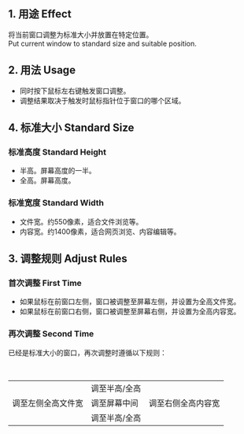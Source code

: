 ## 1. 用途 Effect
将当前窗口调整为标准大小并放置在特定位置。  
Put current window to standard size and suitable position.

## 2. 用法 Usage
- 同时按下鼠标左右键触发窗口调整。
- 调整结果取决于触发时鼠标指针位于窗口的哪个区域。

## 4. 标准大小 Standard Size

### 标准高度 Standard Height
- 半高。屏幕高度的一半。
- 全高。屏幕高度。

### 标准宽度 Standard Width
- 文件宽。约550像素，适合文件浏览等。
- 内容宽。约1400像素，适合网页浏览、内容编辑等。

## 3. 调整规则 Adjust Rules

### 首次调整 First Time
- 如果鼠标在前窗口左侧，窗口被调整至屏幕左侧，并设置为全高文件宽。
- 如果鼠标在前窗口右侧，窗口被调整至屏幕右侧，并设置为全高内容宽。

### 再次调整 Second Time
已经是标准大小的窗口，再次调整时遵循以下规则：
<table>
  <tr>
    <td></td><td>调至半高/全高</td><td></td>
  </tr>
  <tr>
    <td>调至左侧全高文件宽</td><td>调至屏幕中间</td><td>调至右侧全高内容宽</td>
  </tr>
  <tr>
    <td></td><td>调至半高/全高</td><td></td>
  </tr>
</table>